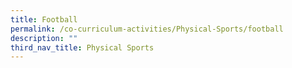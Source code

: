 ```yaml
---
title: Football
permalink: /co-curriculum-activities/Physical-Sports/football
description: ""
third_nav_title: Physical Sports
---
```

